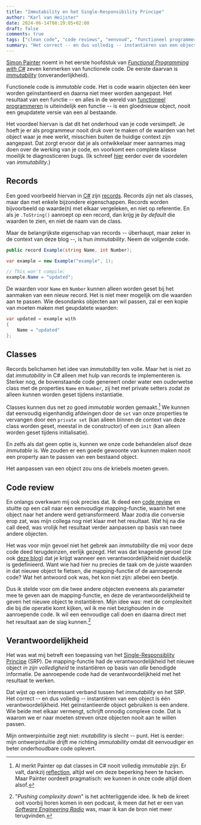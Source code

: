 ```yaml
---
title: "Immutability en het Single-Responsibility Principe"
author: "Karl van Heijster"
date: 2024-06-14T08:29:05+02:00
draft: false
comments: true
tags: ["clean code", "code reviews", "eenvoud", "functioneel programmeren", "immutability", "single-responsibility principe"]
summary: "Het correct -- en dus volledig -- instantiëren van een object is één verantwoordelijkheid. Het geïnstantieerde object gebruiken is een andere. Wie beide met elkaar vermengt, schrijft onnodig complexe code. Dat is waarom we er naar moeten streven onze objecten nooit aan te willen passen."
---
```


[Simon Painter](https://www.thecodepainter.co.uk/functionalcsharp.html) noemt in het eerste hoofdstuk van [*Functional Programming with C#*](https://www.oreilly.com/library/view/functional-programming-with/9781492097068/ "Simon Painter, 'Functional Programming with C#', O'Reilly") zeven kenmerken van functionele code. De eerste daarvan is [*immutability*](/tags/immutability/ "Blogs met de tag 'immutability'") (onveranderlijkheid).


Functionele code is *immutable* code. Het is code waarin objecten één keer worden geïnstantieerd en daarna niet meer worden aangepast. Het resultaat van een functie -- en alles in de wereld van [functioneel programmeren](/tags/functioneel-programmeren/ "Blogs met de tag 'functioneel programmeren'") is uiteindelijk een functie -- is een gloednieuw object, nooit een geupdatete versie van een al bestaande. 


Het voordeel hiervan is dat dit het onderhoud van je code versimpelt. Je hoeft je er als programmeur nooit druk over te maken of de waarden van het object waar je mee werkt, misschien buiten de huidige context zijn aangepast. Dat zorgt ervoor dat je als ontwikkelaar meer aannames mag doen over de werking van je code, en voorkomt een complete klasse moeilijk te diagnosticeren bugs. (Ik schreef [hier](/blog/22/05/heb-je-die-setter-echt-nodig/ "'Heb je die setter echt nodig?'") eerder over de voordelen van *immutability*.)


## Records


Een goed voorbeeld hiervan in [C#](https://learn.microsoft.com/en-us/dotnet/csharp/ "'C# language documentation', Microsoft documentatie") zijn [records](https://learn.microsoft.com/en-us/dotnet/csharp/language-reference/builtin-types/record "'Records (C# reference)', Microsoft documentatie"). Records zijn net als classes, maar dan met enkele bijzondere eigenschappen. Records worden bijvoorbeeld op waarde(n) met elkaar vergeleken, en niet op referentie. En als je `.ToString()` aanroept op een record, dan krijg je *by default* die waarden te zien, en niet de naam van de class. 


Maar de belangrijkste eigenschap van records -- überhaupt, maar zeker in de context van deze blog --, is hun *immutability*. Neem de volgende code.


```cs
public record Example(string Name, int Number);

var example = new Example("example", 1);

// This won't compile:
example.Name = "updated";
```


De waarden voor `Name` en `Number` kunnen alleen worden geset bij het aanmaken van een nieuw record. Het is niet meer mogelijk om die waarden aan te passen. Wie desondanks objecten aan wil passen, zal er een kopie van moeten maken met geupdatete waarden:


```cs
var updated = example with 
{
    Name = "updated"
};
```


## Classes


Records belichamen het idee van *immutability* ten volle. Maar het is niet zo dat *immutability* in C# alleen met hulp van records te implementeren is. Sterker nog, de bovenstaande code genereert onder water een ouderwetse class met de properties `Name` en `Number`, zij het met private setters zodat ze alleen kunnen worden geset tijdens instantiatie. 


Classes kunnen dus net zo goed *immutable* worden gemaakt.[^1] We kunnen dat eenvoudig eigenhandig afdwingen door de `set` van onze properties te vervangen door een `private set` (kan alleen binnen de context van deze class worden geset, meestal in de constructor) of een `init` (kan alleen worden geset tijdens initialisatie). 


En zelfs als dat geen optie is, kunnen we onze code behandelen alsof deze *immutable* is. We zouden er een goede gewoonte van kunnen maken nooit een property aan te passen van een bestaand object.


Het aanpassen van een object zou ons de kriebels moeten geven.


## Code review


En onlangs overkwam mij ook precies dat. Ik deed een [code review](/tags/code-reviews/ "Blogs met de tag 'code reviews'") en stuitte op een call naar een eenvoudige mapping-functie, waarin het ene object naar het andere werd getransformeerd. Maar zodra die conversie erop zat, was mijn collega nog niet klaar met het resultaat. Wat hij na die call deed, was vrolijk het resultaat verder aanpassen op basis van twee andere objecten.


Het was voor mijn gevoel niet het gebrek aan *immutability* die mij voor deze code deed terugdeinzen, eerlijk gezegd. Het was dat knagende gevoel (zie ook [deze blog](/blog/23/12/codefluisteren/ "'Codefluisteren'")) dat je krijgt wanneer een verantwoordelijkheid niet duidelijk is gedefinieerd. Want wie had hier nu precies de taak om de juiste waarden in dat nieuwe object te fietsen, die mapping-functie of de aanroepende code? Wat het antwoord ook was, het kon niet zijn: allebei een beetje.


Dus ik stelde voor om die twee andere objecten eveneens als parameter mee te geven aan de mapping-functie, en deze de verantwoordelijkheid te geven het nieuwe object te instantiëren. Mijn idee was: met de complexiteit die bij die operatie komt kijken, wil ik me niet bezighouden in de aanroepende code. Ik wil een eenvoudige call doen en daarna direct met het resultaat aan de slag kunnen.[^2] 


## Verantwoordelijkheid


Het was wat mij betreft een toepassing van het [Single-Responsiblity Principe](/tags/single-responsibility-principe/ "Blogs met de tag 'single-responsibility principe'") (SRP). De mapping-functie had de verantwoordelijkheid het nieuwe object *in zijn volledigheid* te instantiëren op basis van *alle* benodigde informatie. De aanroepende code had de verantwoordelijkheid met het resultaat te werken.


Dat wijst op een interessant verband tussen het *immutability* en het SRP. Het correct -- en dus volledig -- instantiëren van een object is één verantwoordelijkheid. Het geïnstantieerde object gebruiken is een andere. Wie beide met elkaar vermengt, schrijft onnodig complexe code. Dat is waarom we er naar moeten streven onze objecten nooit aan te willen passen.


Mijn ontwerpintuïtie zegt niet: *mutabillity* is slecht -- punt. Het is eerder: mijn ontwerpintuïtie drijft me richting *immutability* omdat dit eenvoudiger en beter onderhoudbare code oplevert.


[^1]: Al merkt Painter op dat classes in C# nooit volledig *immutable* zijn. Er valt, dankzij [reflection](/tags/reflection/ "Blogs met de tag 'reflection'"), altijd wel om deze beperking heen te hacken. Maar Painter oordeelt pragmatisch: we kunnen in onze code altijd doen alsof.

[^2]: "*Pushing complexity down*" is het achterliggende idee. Ik heb de kreet ooit voorbij horen komen in een podcast, ik meen dat het er een van [*Software Engineering Radio*](https://se-radio.net/) was, maar ik kan de bron niet meer terugvinden.